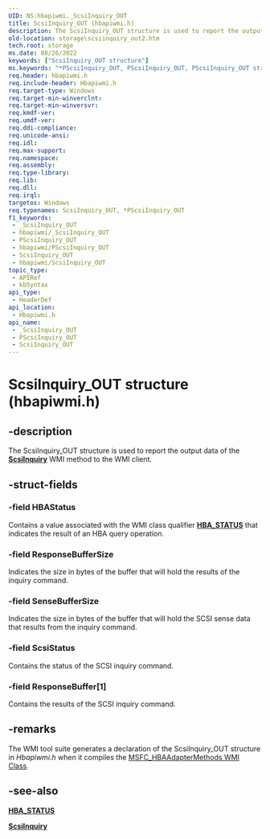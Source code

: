 ```yaml
---
UID: NS:hbapiwmi._ScsiInquiry_OUT
title: ScsiInquiry_OUT (hbapiwmi.h)
description: The ScsiInquiry_OUT structure is used to report the output data of the ScsiInquiry WMI method to the WMI client.
old-location: storage\scsiinquiry_out2.htm
tech.root: storage
ms.date: 08/26/2022
keywords: ["ScsiInquiry_OUT structure"]
ms.keywords: "*PScsiInquiry_OUT, PScsiInquiry_OUT, PScsiInquiry_OUT structure pointer [Storage Devices], ScsiInquiry_OUT, ScsiInquiry_OUT structure [Storage Devices], _ScsiInquiry_OUT, hbapiwmi/PScsiInquiry_OUT, hbapiwmi/ScsiInquiry_OUT, storage.scsiinquiry_out2, structs-Fibre_2c7df8b3-a571-4e88-b4db-202d2bd39ce8.xml"
req.header: hbapiwmi.h
req.include-header: Hbapiwmi.h
req.target-type: Windows
req.target-min-winverclnt: 
req.target-min-winversvr: 
req.kmdf-ver: 
req.umdf-ver: 
req.ddi-compliance: 
req.unicode-ansi: 
req.idl: 
req.max-support: 
req.namespace: 
req.assembly: 
req.type-library: 
req.lib: 
req.dll: 
req.irql: 
targetos: Windows
req.typenames: ScsiInquiry_OUT, *PScsiInquiry_OUT
f1_keywords:
 - _ScsiInquiry_OUT
 - hbapiwmi/_ScsiInquiry_OUT
 - PScsiInquiry_OUT
 - hbapiwmi/PScsiInquiry_OUT
 - ScsiInquiry_OUT
 - hbapiwmi/ScsiInquiry_OUT
topic_type:
 - APIRef
 - kbSyntax
api_type:
 - HeaderDef
api_location:
 - Hbapiwmi.h
api_name:
 - _ScsiInquiry_OUT
 - PScsiInquiry_OUT
 - ScsiInquiry_OUT
---
```


# ScsiInquiry_OUT structure (hbapiwmi.h)

## -description

The ScsiInquiry_OUT structure is used to report the output data of the [**ScsiInquiry**](/windows-hardware/drivers/storage/scsiinquiry) WMI method to the WMI client.

## -struct-fields

### -field HBAStatus

Contains a value associated with the WMI class qualifier [**HBA_STATUS**](/windows-hardware/drivers/storage/hba-status) that indicates the result of an HBA query operation.

### -field ResponseBufferSize

Indicates the size in bytes of the buffer that will hold the results of the inquiry command.

### -field SenseBufferSize

Indicates the size in bytes of the buffer that will hold the SCSI sense data that results from the inquiry command.

### -field ScsiStatus

Contains the status of the SCSI inquiry command.

### -field ResponseBuffer[1]

Contains the results of the SCSI inquiry command.

## -remarks

The WMI tool suite generates a declaration of the ScsiInquiry_OUT structure in *Hbapiwmi.h* when it compiles the [MSFC_HBAAdapterMethods WMI Class](/windows-hardware/drivers/storage/msfc-hbaadaptermethods-wmi-class).

## -see-also

[**HBA_STATUS**](/windows-hardware/drivers/storage/hba-status)

[**ScsiInquiry**](/windows-hardware/drivers/storage/scsiinquiry)
